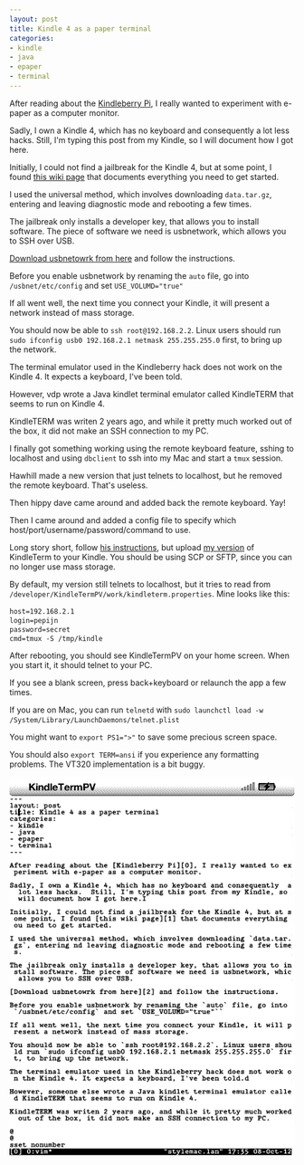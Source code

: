 ```yaml
---
layout: post
title: Kindle 4 as a paper terminal
categories:
- kindle
- java
- epaper
- terminal
---
```


After reading about the [Kindleberry Pi][0], I really wanted to experiment with e-paper as a computer monitor.

Sadly, I own a Kindle 4, which has no keyboard and consequently  a lot less hacks.  Still, I'm typing this post from my Kindle, so I will document how I got here.

Initially, I could not find a jailbreak for the Kindle 4, but at some point, I found [this wiki page][1] that documents everything you need to get started.

I used the universal method, which involves downloading `data.tar.gz`, entering and leaving diagnostic mode and rebooting a few times.

The jailbreak only installs a developer key, that allows you to install software. The piece of software we need is usbnetwork, which allows you to SSH over USB.

[Download usbnetowrk from here][2] and follow the instructions.

Before you enable usbnetwork by renaming the `auto` file, go into `/usbnet/etc/config` and set `USE_VOLUMD="true"`

If all went well, the next time you connect your Kindle, it will present a network instead of mass storage.

You should now be able to `ssh root@192.168.2.2`. Linux users should run `sudo ifconfig usb0 192.168.2.1 netmask 255.255.255.0` first, to bring up the network.

The terminal emulator used in the Kindleberry hack does not work on the Kindle 4. It expects a keyboard, I've been told.

However, vdp wrote a Java kindlet terminal emulator called KindleTERM that seems to run on Kindle 4.

KindleTERM was writen 2 years ago, and while it pretty much worked out of the box, it did not make an SSH connection to my PC.

I finally got something working using the remote keyboard feature, sshing to localhost and using `dbclient` to ssh into my Mac and start a `tmux` session.

Hawhill made a new version that just telnets to localhost, but he removed the remote keyboard. That's useless.

Then hippy dave came around and added back the remote keyboard. Yay!

Then I came around and added a config file to specify which host/port/username/password/command to use.

Long story short, follow [his instructions][4], but upload [my version][3] of KindleTerm to your Kindle. You should be using SCP or SFTP, since you can no longer use mass storage.

By default, my version still telnets to localhost, but it tries to read from `/developer/KindleTermPV/work/kindleterm.properties`. Mine looks like this:

    host=192.168.2.1
    login=pepijn
    password=secret
    cmd=tmux -S /tmp/kindle

After rebooting, you should see KindleTermPV on your home screen. When you start it, it should telnet to your PC.

If you see a blank screen, press back+keyboard or relaunch the app a few times.

If you are on Mac, you can run `telnetd` with `sudo launchctl load -w /System/Library/LaunchDaemons/telnet.plist`

You might want to `export PS1=">"` to save some precious screen space.

You should also `export TERM=ansi` if you experience any formatting problems. The VT320 implementation is a bit buggy.

![kindleterm screenshot](/images/screen_shot-40716.gif)

[0]: http://projectdp.wordpress.com/2012/09/24/pi-k3w-kindle-3-display-for-raspberry-pi/
[1]: http://wiki.mobileread.com/wiki/Kindle4NTHacking
[2]: http://www.mobileread.com/forums/showthread.php?t=88004
[4]: http://www.mobileread.com/forums/showthread.php?t=107192
[3]: https://github.com/pepijndevos/KindleTerm/downloads
